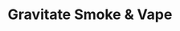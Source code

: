 ---
title: "Gravitate Smoke & Vape"
url: /chandler/gravitate-smoke-and-vape-south-gilbert-road/
shop: tobacco
---